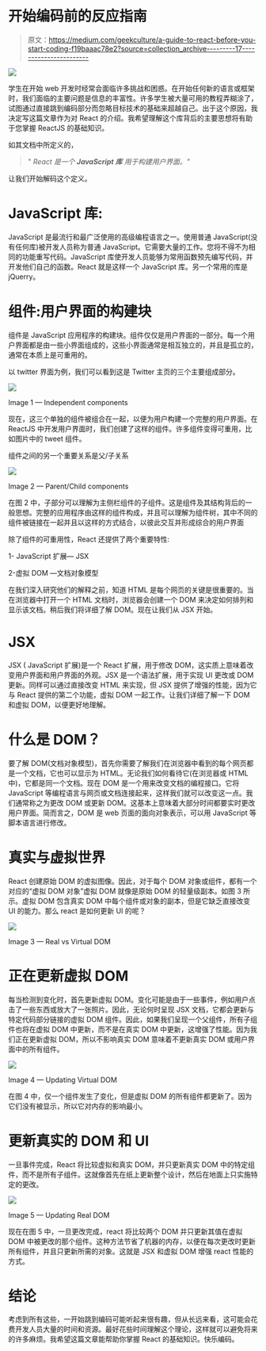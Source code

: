 # 开始编码前的反应指南

> 原文：<https://medium.com/geekculture/a-guide-to-react-before-you-start-coding-f19baaac78e2?source=collection_archive---------17----------------------->

![](img/0ac2e2235676f5a6eb8a92f1bdf823bd.png)

学生在开始 web 开发时经常会面临许多挑战和困惑。在开始任何新的语言或框架时，我们面临的主要问题是信息的丰富性。许多学生被大量可用的教程弄糊涂了，试图通过直接跳到编码部分而忽略目标技术的基础来超越自己。出于这个原因，我决定写这篇文章作为对 React 的介绍。我希望理解这个库背后的主要思想将有助于您掌握 ReactJS 的基础知识。

如其文档中所定义的，

> " *React 是一个* ***JavaScript 库*** *用于构建用户界面。"*

让我们开始解码这个定义。

# JavaScript 库:

JavaScript 是最流行和最广泛使用的高级编程语言之一。使用普通 JavaScript(没有任何库)被开发人员称为普通 JavaScript。它需要大量的工作。您将不得不为相同的功能重写代码。JavaScript 库使开发人员能够为常用函数预先编写代码，并开发他们自己的函数。React 就是这样一个 JavaScript 库。另一个常用的库是 jQuerry。

# 组件:用户界面的构建块

组件是 JavaScript 应用程序的构建块。组件仅仅是用户界面的一部分。每一个用户界面都是由一些小界面组成的，这些小界面通常是相互独立的，并且是孤立的，通常在本质上是可重用的。

以 twitter 界面为例，我们可以看到这是 Twitter 主页的三个主要组成部分。

![](img/28e7a24af7b7ab6c5ed786e9e2239e69.png)

Image 1 — Independent components

现在，这三个单独的组件被组合在一起，以便为用户构建一个完整的用户界面。在 ReactJS 中开发用户界面时，我们创建了这样的组件。许多组件变得可重用，比如图片中的 tweet 组件。

组件之间的另一个重要关系是父/子关系

![](img/f2bb092ca0cf0d6d8b57c2475b4f38ca.png)

Image 2 — Parent/Child components

在图 2 中，子部分可以理解为主侧栏组件的子组件。这是组件及其结构背后的一般思想。完整的应用程序由这样的组件构成，并且可以理解为组件树，其中不同的组件被链接在一起并且以这样的方式结合，以彼此交互并形成综合的用户界面

除了组件的可重用性，React 还提供了两个重要特性:

1- JavaScript 扩展— JSX

2-虚拟 DOM —文档对象模型

在我们深入研究他们的解释之前，知道 HTML 是每个网页的关键是很重要的。当在浏览器中打开一个 HTML 文档时，浏览器会创建一个 DOM 来决定如何排列和显示该文档。稍后我们将详细了解 DOM。现在让我们从 JSX 开始。

# JSX

JSX ( JavaScript 扩展)是一个 React 扩展，用于修改 DOM，这实质上意味着改变用户界面和用户界面的外观。JSX 是一个语法扩展，用于实现 UI 更改或 DOM 更新。同样可以通过直接改变 HTML 来实现，但 JSX 提供了增强的性能，因为它与 React 提供的第二个功能，虚拟 DOM 一起工作。让我们详细了解一下 DOM 和虚拟 DOM，以便更好地理解。

# 什么是 DOM？

要了解 DOM(文档对象模型)，首先你需要了解我们在浏览器中看到的每个网页都是一个文档，它也可以显示为 HTML。无论我们如何看待它(在浏览器或 HTML 中)，它都是同一个文档。现在 DOM 是一个用来改变文档的编程接口。它将 JavaScript 等编程语言与网页或文档连接起来，这样我们就可以改变这一点。我们通常称之为更改 DOM 或更新 DOM。这基本上意味着大部分时间都要实时更改用户界面。简而言之，DOM 是 web 页面的面向对象表示，可以用 JavaScript 等脚本语言进行修改。

# 真实与虚拟世界

React 创建原始 DOM 的虚拟图像。因此，对于每个 DOM 对象或组件，都有一个对应的“虚拟 DOM 对象”虚拟 DOM 就像是原始 DOM 的轻量级副本。如图 3 所示。虚拟 DOM 包含真实 DOM 中每个组件或对象的副本，但是它缺乏直接改变 UI 的能力。那么 react 是如何更新 UI 的呢？

![](img/799c1b94e6180ce46465eb93bc7d005d.png)

Image 3 — Real vs Virtual DOM

# 正在更新虚拟 DOM

每当检测到变化时，首先更新虚拟 DOM。变化可能是由于一些事件，例如用户点击了一些东西或放大了一张照片。因此，无论何时呈现 JSX 文档，它都会更新与特定代码部分链接的虚拟 DOM 组件。因此，如果我们呈现一个父组件，所有子组件也将在虚拟 DOM 中更新，而不是在真实 DOM 中更新，这增强了性能。因为我们正在更新虚拟 DOM，所以不影响真实 DOM 意味着不更新真实 DOM 或用户界面中的所有组件。

![](img/65294dda52bd6b41659282680af21c4b.png)

Image 4 — Updating Virtual DOM

在图 4 中，仅一个组件发生了变化，但是虚拟 DOM 的所有组件都更新了。因为它们没有被显示，所以它对内存的影响最小。

# 更新真实的 DOM 和 UI

一旦事件完成，React 将比较虚拟和真实 DOM，并只更新真实 DOM 中的特定组件，而不是所有子组件。这就像首先在纸上更新整个设计，然后在地面上只实施特定的更改。

![](img/a67389ee4892d43b91473a1a1d130f50.png)

Image 5 — Updating Real DOM

现在在图 5 中，一旦更改完成，react 将比较两个 DOM 并只更新其值在虚拟 DOM 中被更改的那个组件。这种方法节省了机器的内存，以便在每次更改时更新所有组件，并且只更新所需的对象。这就是 JSX 和虚拟 DOM 增强 react 性能的方式。

# 结论

考虑到所有这些，一开始跳到编码可能听起来很有趣，但从长远来看，这可能会花费开发人员大量的时间和资源。最好花些时间理解这个理论，这样就可以避免将来的许多麻烦。我希望这篇文章能帮助你掌握 React 的基础知识。快乐编码。